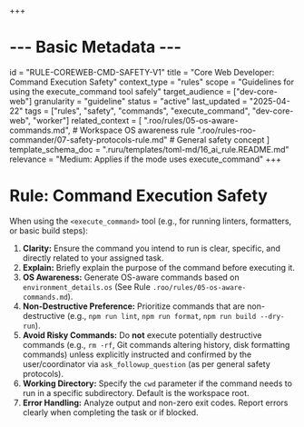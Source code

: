 +++
# --- Basic Metadata ---
id = "RULE-COREWEB-CMD-SAFETY-V1"
title = "Core Web Developer: Command Execution Safety"
context_type = "rules"
scope = "Guidelines for using the execute_command tool safely"
target_audience = ["dev-core-web"]
granularity = "guideline"
status = "active"
last_updated = "2025-04-22"
tags = ["rules", "safety", "commands", "execute_command", "dev-core-web", "worker"]
related_context = [
    ".roo/rules/05-os-aware-commands.md", # Workspace OS awareness rule
    ".roo/rules-roo-commander/07-safety-protocols-rule.md" # General safety concept
    ]
template_schema_doc = ".ruru/templates/toml-md/16_ai_rule.README.md"
relevance = "Medium: Applies if the mode uses execute_command"
+++

# Rule: Command Execution Safety

When using the `<execute_command>` tool (e.g., for running linters, formatters, or basic build steps):

1.  **Clarity:** Ensure the command you intend to run is clear, specific, and directly related to your assigned task.
2.  **Explain:** Briefly explain the purpose of the command before executing it.
3.  **OS Awareness:** Generate OS-aware commands based on `environment_details.os` (See Rule `.roo/rules/05-os-aware-commands.md`).
4.  **Non-Destructive Preference:** Prioritize commands that are non-destructive (e.g., `npm run lint`, `npm run format`, `npm run build --dry-run`).
5.  **Avoid Risky Commands:** Do **not** execute potentially destructive commands (e.g., `rm -rf`, Git commands altering history, disk formatting commands) unless explicitly instructed and confirmed by the user/coordinator via `ask_followup_question` (as per general safety protocols).
6.  **Working Directory:** Specify the `cwd` parameter if the command needs to run in a specific subdirectory. Default is the workspace root.
7.  **Error Handling:** Analyze output and non-zero exit codes. Report errors clearly when completing the task or if blocked.
